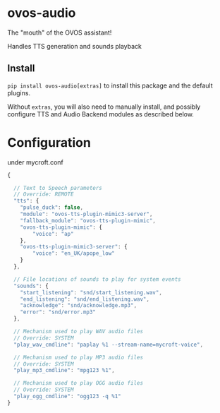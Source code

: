 # ovos-audio

The "mouth" of the OVOS assistant!

Handles TTS generation and sounds playback

## Install

`pip install ovos-audio[extras]` to install this package and the default
plugins.

Without `extras`, you will also need to manually install,
and possibly configure TTS and Audio Backend modules as described below.

# Configuration

under mycroft.conf

```javascript
{

  // Text to Speech parameters
  // Override: REMOTE
  "tts": {
    "pulse_duck": false,
    "module": "ovos-tts-plugin-mimic3-server",
    "fallback_module": "ovos-tts-plugin-mimic",
    "ovos-tts-plugin-mimic": {
        "voice": "ap"
    },
    "ovos-tts-plugin-mimic3-server": {
        "voice": "en_UK/apope_low"
    }
  },

  // File locations of sounds to play for system events
  "sounds": {
    "start_listening": "snd/start_listening.wav",
    "end_listening": "snd/end_listening.wav",
    "acknowledge": "snd/acknowledge.mp3",
    "error": "snd/error.mp3"
  },

  // Mechanism used to play WAV audio files
  // Override: SYSTEM
  "play_wav_cmdline": "paplay %1 --stream-name=mycroft-voice",

  // Mechanism used to play MP3 audio files
  // Override: SYSTEM
  "play_mp3_cmdline": "mpg123 %1",

  // Mechanism used to play OGG audio files
  // Override: SYSTEM
  "play_ogg_cmdline": "ogg123 -q %1"
}
```